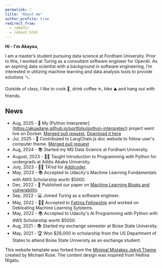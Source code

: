 ```yaml
---
permalink: /
title: "About me"
author_profile: true
redirect_from: 
  - /about/
  - /about.html
---
```

**Hi - I'm Akayou**,

I am a master’s student pursuing data science at Fordham University. Prior to this, I worked at Turing as a consultant software engineer for OpenAI. As an aspiring data scientist with a background in software engineering, I’m interested in utilizing machine learning and data analysis tools to provide solutions 🪛.


Outside of class, I like to cook 🍛, drink coffee ☕️, hike ⛰ and hang out with friends.


## News
- Aug, 2025 - 🤖 My [Python Interpreter] (https://akuadane.github.io/portfolio/python-interpreter/) project went live on Docker. [Merged pull request](https://github.com/docker/mcp-registry/pull/144), [Download it here](https://hub.docker.com/mcp/server/mcp-code-interpreter/overview)
- Jul, 2025 - 🐧 Contributed to LangChain.js doc website to follow user's computer theme. [Merged pull request](https://github.com/langchain-ai/langchainjs/pull/8466)
- Aug, 2024 - 📚 Started my MS Data Science at Fordham University.
- August, 2023 - 👨‍🏫 Taught Introduction to Programming with Python for undergrads at Addis Ababa University.
- July, 2023 - 👨‍🏫 TA'ed for [Addicoder](https://addiscoder.com).
- May, 2023 - 📚 Accepted to Udacity's Machine Learning Fundamentals with AWS Scholarship worth $5000.
- Dec, 2022 - 📄 Published our paper on [Machine Learning Bloats and vulnerability](https://arxiv.org/abs/2212.09437).
- Sep, 2022 - 💻 Joined Turing as a software engineer.
- May, 2022 - 👨‍🔬 Accepted to [Fatima Fellowship](https://www.fatimafellowship.com) and worked on Debloating Machine Learning Sytstems.
- May, 2022 - 📚 Accepted to Udacity's AI Programming with Python with AWS Scholarship worth $5000.
- Aug, 2021 - 📚 Started my exchange semester at Boise State University.
- May, 2021 - 🏆 Won $26,000 in scholarship from the US Department of States to attend Boise State University as an exchange student.





This website template was forked from the [Minimal Mistakes Jekyll Theme](https://mmistakes.github.io/minimal-mistakes/) created by Michael Rose. The content design was inspired from Hellina Nigatu.